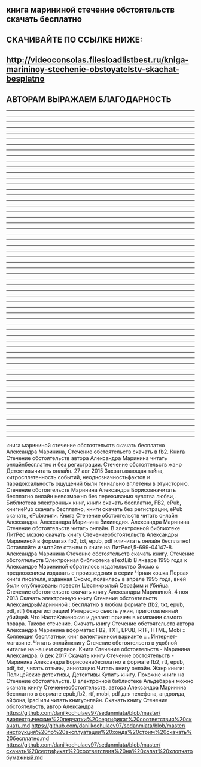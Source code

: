 книга марининой стечение обстоятельств скачать бесплатно
--------------------------------------------------
СКАЧИВАЙТЕ ПО ССЫЛКЕ НИЖЕ:
--------------------------------------------------
http://videoconsolas.filesloadlistbest.ru/kniga-marininoy-stechenie-obstoyatelstv-skachat-besplatno
--------------------------------------------------
АВТОРАМ ВЫРАЖАЕМ БЛАГОДАРНОСТЬ
--------------------------------------------------
--------------------------------------------------
--------------------------------------------------
--------------------------------------------------
--------------------------------------------------
--------------------------------------------------
--------------------------------------------------
--------------------------------------------------
--------------------------------------------------
--------------------------------------------------
--------------------------------------------------
--------------------------------------------------
--------------------------------------------------
--------------------------------------------------
--------------------------------------------------
--------------------------------------------------
--------------------------------------------------
--------------------------------------------------
--------------------------------------------------
--------------------------------------------------
--------------------------------------------------
--------------------------------------------------
--------------------------------------------------
--------------------------------------------------
--------------------------------------------------
--------------------------------------------------
--------------------------------------------------
--------------------------------------------------
--------------------------------------------------
--------------------------------------------------
--------------------------------------------------
--------------------------------------------------
--------------------------------------------------
--------------------------------------------------
--------------------------------------------------
--------------------------------------------------
--------------------------------------------------
--------------------------------------------------
--------------------------------------------------
--------------------------------------------------
--------------------------------------------------
--------------------------------------------------
--------------------------------------------------
--------------------------------------------------
--------------------------------------------------
--------------------------------------------------
--------------------------------------------------
--------------------------------------------------
--------------------------------------------------
--------------------------------------------------
--------------------------------------------------
--------------------------------------------------
--------------------------------------------------
--------------------------------------------------
--------------------------------------------------
--------------------------------------------------
--------------------------------------------------
--------------------------------------------------
--------------------------------------------------
--------------------------------------------------
книга марининой стечение обстоятельств скачать бесплатно Александра Маринина, Стечение обстоятельств  скачать в fb2. Книга Стечение обстоятельств автора Александра Маринина читать онлайнбесплатно и без регистрации. Стечение обстоятельств жанр Детективычитать онлайн. 27 авг 2015  Захватывающая тайна, хитросплетенность событий, неоднозначностьфактов и парадоксальность ощущений были гениально вплетены в этуисторию. Стечение обстоятельств Маринина Александра Борисовначитать бесплатно онлайн невозможно без переживания чувства любви,. Библиотека электронных книг, книги скачать бесплатно, FB2, ePub, книгиePub скачать бесплатно, книги скачать без регистрации, ePub скачать, ePubкниги. Книга Стечение обстоятельств читать онлайн Александра. Александра Маринина  Википедия. Александра Маринина Стечение обстоятельств  читать онлайн. В электронной библиотеке ЛитРес можно скачать книгу Стечениеобстоятельств Александры Марининой в форматах fb2, txt, epub, pdf иличитать онлайн бесплатно! Оставляйте и читайте отзывы о книге на ЛитРес!,5-699-04147-8. Александра Маринина Стечение обстоятельств скачать книгу. Стечение обстоятельств  Электронная библиотека eTextLib
В январе 1995 года к Александре Марининой обратилось издательство Эксмо с предложением издавать е произведения в серии Чрная кошка.Первая книга писателя, изданная Эксмо, появилась в апреле 1995 года, вней были опубликованы повести Шестикрылый Серафим и Убийца. Стечение обстоятельств скачать книгу Александры Марининой. 4 ноя 2013  Скачать электронную книгу Стечение обстоятельств АлександрыМарининой : бесплатно в любом формате (fb2, txt, epub, pdf, rtf) безрегистрации! Интересно съесть ужин, приготовленный убийцей. Что НастяКаменская и делает: причем в компании самого повара. Таково стечение. Скачать книгу Стечение обстоятельств автора Александра Маринина вформатах FB2, TXT, EPUB, RTF, HTML, Mobi :: Коллекция бесплатных книг вэлектронном варианте :: .  Интернет-магазине. Читать онлайнкнигу Стечение обстоятельств в удобной читалке на нашем сервисе. Книга Стечение обстоятельств - Маринина Александра. 6 дек 2017  Скачать книгу Стечение обстоятельств - Маринина Александра Борисовнабесплатно в формате fb2, rtf, epub, pdf, txt, читать отзывы, аннотацию.Читать книгу онлайн. Жанр книги: Полицейские детективы, Детективы.Купить книгу. Похожие книги на Стечение обстоятельств. В электронной библиотеке Альдебаран можно скачать книгу Стечениеобстоятельств, автора Александра Маринина бесплатно в формате epub,fb2, rtf, mobi, pdf для телефона, андроида, айфона, ipad или читать книгуонлайн. Скачать книгу Стечение обстоятельств, автор Александра
https://github.com/danilkochulaev97/sedanmiata/blob/master/диэлектрические%20перчатки%20сертификат%20соответствия%20скачать.md
https://github.com/danilkochulaev97/sedanmiata/blob/master/инструкция%20по%20эксплуатации%20хонда%20стрим%20скачать%20бесплатно.md
https://github.com/danilkochulaev97/sedanmiata/blob/master/скачать%20сертификат%20соответствия%20на%20халат%20хлопчатобумажный.md